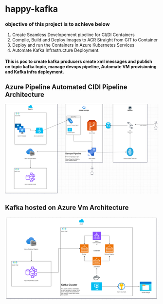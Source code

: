 # happy-kafka
### objective of this project is to achieve below
1) Create Seamless Developement pipeline for CI/DI Containers
2) Compile, Build and Deploy Images to ACR Straight from GIT to Container
3) Deploy and run the Containers in Azure Kubernetes Services
4) Automate Kafka Infrastructure Deployment.

#### This is poc to create kafka producers create xml messages and publish on topic kafka topic, manage devops pipeline, Automate VM provisioning and Kafka infra deployment.

## Azure Pipeline Automated CIDI Pipeline Architecture
![AzurePipeline](./azureInfra/Diagrams/Final%20CIDI%20Architecture%20Diagram.png)

## Kafka hosted on Azure Vm Architecture
![AzureVm](./azureInfra/Diagrams/Kafka%20Architecture.drawio.png)
